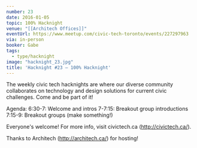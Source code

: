 ```yaml
---
number: 23
date: 2016-01-05
topic: 100% Hacknight
venue: "[[Architech Offices]]"
eventUrl: https://www.meetup.com/civic-tech-toronto/events/227297963
via: in-person
booker: Gabe
tags:
  - type/hacknight
image: "hacknight_23.jpg"
title: 'Hacknight #23 – 100% Hacknight'
---
```


The weekly civic tech hacknights are where our diverse community collaborates on technology and design solutions for current civic challenges. Come and be part of it!

Agenda:
6:30-7: Welcome and intros
7-7:15: Breakout group introductions
7:15-9: Breakout groups (make something!)

Everyone's welcome! For more info, visit civictech.ca (http://civictech.ca/).

Thanks to Architech (http://architech.ca/) for hosting!

